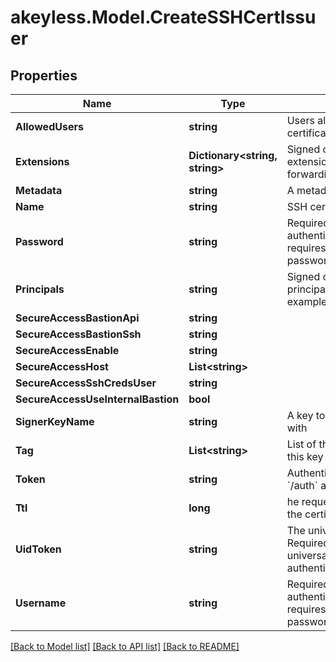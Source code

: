 # akeyless.Model.CreateSSHCertIssuer

## Properties

Name | Type | Description | Notes
------------ | ------------- | ------------- | -------------
**AllowedUsers** | **string** | Users allowed to fetch the certificate, e.g root,ubuntu | 
**Extensions** | **Dictionary&lt;string, string&gt;** | Signed certificates with extensions, e.g permit-port-forwarding&#x3D;\\\&quot;\\\&quot; | [optional] 
**Metadata** | **string** | A metadata about the issuer | [optional] 
**Name** | **string** | SSH certificate issuer name | 
**Password** | **string** | Required only when the authentication process requires a username and password | [optional] 
**Principals** | **string** | Signed certificates with principal, e.g example_role1,example_role2 | [optional] 
**SecureAccessBastionApi** | **string** |  | [optional] 
**SecureAccessBastionSsh** | **string** |  | [optional] 
**SecureAccessEnable** | **string** |  | [optional] 
**SecureAccessHost** | **List&lt;string&gt;** |  | [optional] 
**SecureAccessSshCredsUser** | **string** |  | [optional] 
**SecureAccessUseInternalBastion** | **bool** |  | [optional] 
**SignerKeyName** | **string** | A key to sign the certificate with | 
**Tag** | **List&lt;string&gt;** | List of the tags attached to this key | [optional] 
**Token** | **string** | Authentication token (see &#x60;/auth&#x60; and &#x60;/configure&#x60;) | [optional] 
**Ttl** | **long** | he requested Time To Live for the certificate, in seconds | 
**UidToken** | **string** | The universal identity token, Required only for universal_identity authentication | [optional] 
**Username** | **string** | Required only when the authentication process requires a username and password | [optional] 

[[Back to Model list]](../README.md#documentation-for-models) [[Back to API list]](../README.md#documentation-for-api-endpoints) [[Back to README]](../README.md)

